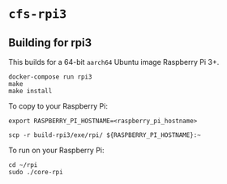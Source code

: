 # `cfs-rpi3`

## Building for rpi3

This builds for a 64-bit `aarch64` Ubuntu image Raspberry Pi 3+.

```
docker-compose run rpi3
make
make install
```

To copy to your Raspberry Pi:

```
export RASPBERRY_PI_HOSTNAME=<raspberry_pi_hostname>

scp -r build-rpi3/exe/rpi/ ${RASPBERRY_PI_HOSTNAME}:~
```

To run on your Raspberry Pi:

```
cd ~/rpi
sudo ./core-rpi
```